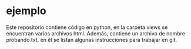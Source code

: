 # ejemplo
Este repositorio contiene código en python, en la carpeta views se encuentran varios archivos html.
Además, contiene un archivo de nombre probando.txt, en él se listan algunas instrucciones para trabajar en git.
